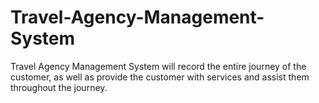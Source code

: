 # Travel-Agency-Management-System
Travel Agency Management System will record the entire journey of the customer, as well as provide the customer with services and assist them throughout the journey.
